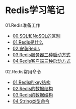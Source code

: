 # Redis学习笔记

01.Redis准备工作
- [00.SQL和NoSQL的区别](./notes/01.Redis准备工作/00.SQL和NoSQL的区别.md)
- [01.Redis是什么](./notes/01.Redis准备工作/01.Redis是什么.md)
- [02.安装Redis](./notes/01.Redis准备工作/02.安装Redis.md)
- [03.Redis服务器三种启动方式](./notes/01.Redis准备工作/03.Redis服务器三种启动方式.md)
- [04.Redis客户端三种启动方式](./notes/01.Redis准备工作/04.Redis客户端三种启动方式.md)

02.Redis常用命令
- [01.Redis的key结构](./notes/02.Redis常用命令/01.Redis的key结构.md)
- [02.Redis的数据结构](./notes/02.Redis常用命令/02.Redis的数据结构.md)
- [03.Redis的数据结构](./notes/02.Redis常用命令/03.Redis的数据结构.md)
- [04.String类型命令](./notes/02.Redis常用命令/04.String类型命令.md)